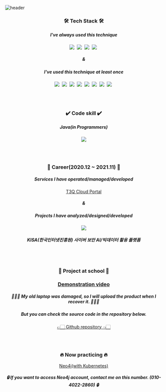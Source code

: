 ![header](https://capsule-render.vercel.app/api?type=waving&color=a81&height=250&section=header&text=Jaeyoon&fontSize=70&animation=twinkling&fontColor=fff&fontAlign=75&fontAlignY=40)
  
<h3 align="center">🛠 Tech Stack 🛠</h3>

<h5 align="center"> I've always used this technique </h5>

<p align="center">
  <img src="https://img.shields.io/badge/Java-orange?style=flat-square&logo=Java&logoColor=white"/>&nbsp;
  <img src="https://img.shields.io/badge/Python-yellow?style=flat-square&logo=Python&logoColor=white"/>&nbsp;
  <img src="https://img.shields.io/badge/Mysql-green?style=flat-square&logo=MySql&logoColor=white"/>&nbsp;
  <img src="https://img.shields.io/badge/Kubernetes-blue?style=flat-square&logo=K8s&logoColor=white"/>&nbsp;
</p>
<h5 align="center"> & </h5>
<h5 align="center"> I've used this technique at least once </h5>

<p align="center">
  <img src="https://img.shields.io/badge/R-blue?style=flat-square&logo=R&logoColor=white"/>&nbsp;
  <img src="https://img.shields.io/badge/Neo4j-orange?style=flat-square&logo=Neo4j&logoColor=white"/>&nbsp;
  <img src="https://img.shields.io/badge/React-blue?style=flat-square&logo=React&logoColor=white"/>&nbsp;
  <img src="https://img.shields.io/badge/Oracle-orange?style=flat-square&logo=Oracle&logoColor=white"/>&nbsp;
  <img src="https://img.shields.io/badge/NodeJS-green?style=flat-square&logo=Node.js&logoColor=white"/>&nbsp;
  <img src="https://img.shields.io/badge/SpringBoot-6DB33F?style=flat-square&logo=Spring&logoColor=white"/>&nbsp;
  <img src="https://img.shields.io/badge/Javascript-yellow?style=flat-square&logo=Javascript&logoColor=white"/>&nbsp;
  <img src="https://img.shields.io/badge/css-informational?style=flat-square&logo=Css3&logoColor=white"/>&nbsp;
</p>
<br>
<br>

<h3 align="center">✔️ Code skill ✔️</h3>
<h5 align="center">Java(in Programmers)</h5>
<p align="center">
<img align='center' src="https://programmers.co.kr/assets/img-badge-skill-3-e110d29a3498848f3d3f44096c3bf8ee6c42f468ba6323a595d8497bab46e17a.png">
</p>
<br>
<br>

<h3 align="center">📜 Career(2020.12 ~ 2021.11) 📜</h3>
<h5 align="center"> Services I have operated/managed/developed </h5>
<p align="center"><a target="_blank" href="http://cp.t3q.ai/">T3Q Cloud Portal</a></p>
<h5 align="center"> & </h5>
<h5 align="center"> Projects I have analyzed/designed/developed </h5>
<p align="center">
<img align="center" src="https://user-images.githubusercontent.com/53182085/145571721-b2a5e8a2-ebc0-4d39-be41-feaf953256b3.png">
</p>
<h5 align="center"> KISA(한국인터넷진흥원) 사이버 보안 AI/빅데이터 활용 플랫폼 </h5>
<br>
<br>

<h3 align="center">🙌 Project at school 🙌<h3>
<p align="center"><a target="_blank" href="https://www.youtube.com/watch?v=BfH3vozWyUE">Demonstration video
</a></p>
<h5 align="center">🙇🏽‍♂️ My old laptop was damaged, so I will upload the product when I recover it. 🙇🏽‍♂️</h5>
<h5 align="center"> But you can check the source code in the repository below. </h5>
<p align="center"><a target="_blank" href="https://github.com/bslovingu/2ndGradePRJ">👉🏻 Github repository 👈🏻
</a></p>
<br>
<br>

<h3 align="center">🔥 Now practicing 🔥</h3>
<p align="center"><a target="_blank" href="http://133.186.210.21:31747/browser/">Neo4j(with Kubernetes)</a></p>
<h5 align="center">🔒 If you want to access Neo4j account, contact me on this number. (010-4022-2860) 🔒</h5>
<br>
<br>

